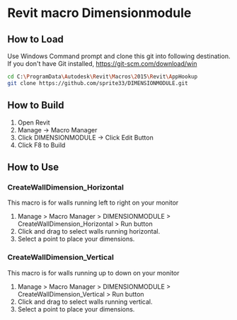 # Revit macro Dimensionmodule

## How to Load

Use Windows Command prompt and clone this git into following destination. If you don't have Git installed, https://git-scm.com/download/win 

```bash
cd C:\ProgramData\Autodesk\Revit\Macros\2015\Revit\AppHookup
git clone https://github.com/sprite33/DIMENSIONMODULE.git
```

## How to Build

1. Open Revit
2. Manage -> Macro Manager
3. Click DIMENSIONMODULE -> Click Edit Button
4. Click F8 to Build

## How to Use

### CreateWallDimension_Horizontal
This macro is for walls running left to right on your monitor
1. Manage > Macro Manager > DIMENSIONMODULE > CreateWallDimension_Horizontal > Run button
2. Click and drag to select walls running horizontal.
3. Select a point to place your dimensions.

### CreateWallDimension_Vertical
This macro is for walls running up to down on your monitor
1. Manage > Macro Manager > DIMENSIONMODULE > CreateWallDimension_Vertical > Run button
2. Click and drag to select walls running vertical.
3. Select a point to place your dimensions.

